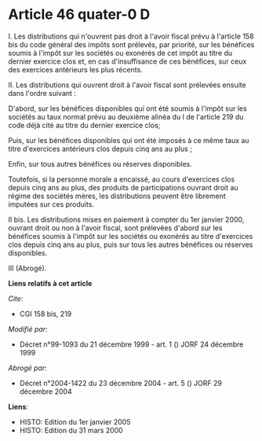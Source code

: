 # Article 46 quater-0 D

I. Les distributions qui n'ouvrent pas droit à l'avoir fiscal prévu à l'article 158 bis du code général des impôts sont
prélevés, par priorité, sur les bénéfices soumis à l'impôt sur les sociétés ou exonérés de cet impôt au titre du dernier
exercice clos et, en cas d'insuffisance de ces bénéfices, sur ceux des exercices antérieurs les plus récents.

II. Les distributions qui ouvrent droit à l'avoir fiscal sont prélevées ensuite dans l'ordre suivant :

D'abord, sur les bénéfices disponibles qui ont été soumis à l'impôt sur les sociétés au taux normal prévu au deuxième alinéa
du I de l'article 219 du code déjà cité au titre du dernier exercice clos;

Puis, sur les bénéfices disponibles qui ont été imposés à ce même taux au titre d'exercices antérieurs clos depuis cinq ans
au plus ;

Enfin, sur tous autres bénéfices ou réserves disponibles.

Toutefois, si la personne morale a encaissé, au cours d'exercices clos depuis cinq ans au plus, des produits de
participations ouvrant droit au régime des sociétés mères, les distributions peuvent être librement imputées sur ces
produits.

II bis. Les distributions mises en paiement à compter du 1er janvier 2000, ouvrant droit ou non à l'avoir fiscal, sont
prélevées d'abord sur les bénéfices soumis à l'impôt sur les sociétés ou exonérés au titre d'exercices clos depuis cinq ans
au plus, puis sur tous les autres bénéfices ou réserves disponibles.

III (Abrogé).

**Liens relatifs à cet article**

_Cite_:

  - CGI 158 bis, 219

_Modifié par_:

  - Décret n°99-1093 du 21 décembre 1999 - art. 1 () JORF 24 décembre 1999

_Abrogé par_:

  - Décret n°2004-1422 du 23 décembre 2004 - art. 5 () JORF 29 décembre 2004

**Liens**:

  - HISTO: Edition du 1er janvier 2005
  - HISTO: Edition du 31 mars 2000
